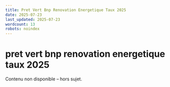 ```yaml
---
title: Pret Vert Bnp Renovation Energetique Taux 2025
date: 2025-07-23
last_updated: 2025-07-23
wordcount: 13
robots: noindex
---
```


# pret vert bnp renovation energetique taux 2025

Contenu non disponible – hors sujet.